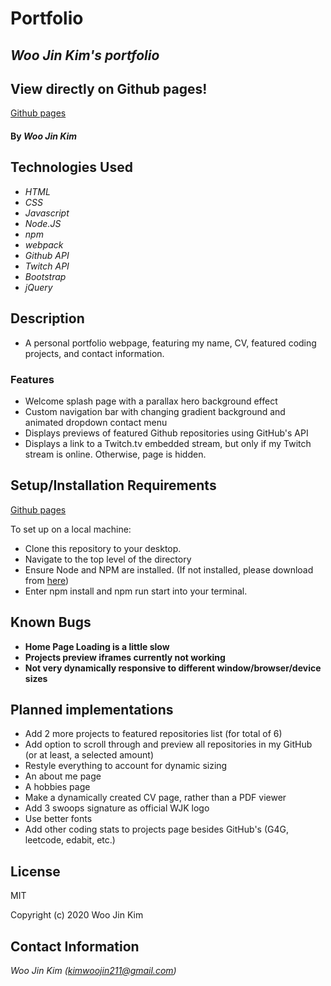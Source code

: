 # Portfolio

## _Woo Jin Kim's portfolio_

## View directly on Github pages!

[Github pages](https://kimwoojin211.github.io/portfolio/)

#### By _**Woo Jin Kim**_

## Technologies Used

* _HTML_
* _CSS_
* _Javascript_
* _Node.JS_
* _npm_
* _webpack_
* _Github API_
* _Twitch API_
* _Bootstrap_
* _jQuery_

## Description

* A personal portfolio webpage, featuring my name, CV, featured coding projects, and contact information.

### Features

* Welcome splash page with a parallax hero background effect
* Custom navigation bar with changing gradient background and animated dropdown contact menu
* Displays previews of featured Github repositories using GitHub's API
* Displays a link to a Twitch.tv embedded stream, but only if my Twitch stream is online. Otherwise, page is hidden.

## Setup/Installation Requirements

[Github pages](https://kimwoojin211.github.io/portfolio/)

To set up on a local machine:

* Clone this repository to your desktop.
* Navigate to the top level of the directory
* Ensure Node and NPM are installed. (If not installed, please download from [here](https://nodejs.org/en/download/))
* Enter npm install and npm run start into your terminal.

## Known Bugs

* **Home Page Loading is a little slow**
* **Projects preview iframes currently not working**
* **Not very dynamically responsive to different window/browser/device sizes**

## Planned implementations

* Add 2 more projects to featured repositories list (for total of 6)
* Add option to scroll through and preview all repositories in my GitHub (or at least, a selected amount)
* Restyle everything to account for dynamic sizing
* An about me page
* A hobbies page
* Make a dynamically created CV page, rather than a PDF viewer
* Add 3 swoops signature as official WJK logo
* Use better fonts
* Add other coding stats to projects page besides GitHub's (G4G, leetcode, edabit, etc.)

## License

MIT

Copyright (c) 2020 Woo Jin Kim
## Contact Information 

_Woo Jin Kim (kimwoojin211@gmail.com)_

